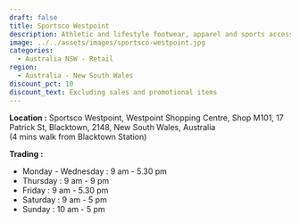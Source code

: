 ```yaml
---
draft: false
title: Sportsco Westpoint
description: Athletic and lifestyle footwear, apparel and sports accessories
image: ../../assets/images/sportsco-westpoint.jpg
categories:
  - Australia NSW - Retail
region:
  - Australia - New South Wales
discount_pct: 10
discount_text: Excluding sales and promotional items
---
```

**Location :** Sportsco Westpoint, Westpoint Shopping Centre, Shop M101, 17 Patrick St, Blacktown, 2148, New South Wales, Australia\
(4 mins walk from Blacktown Station)

**Trading :**

* Monday - Wednesday : 9 am - 5.30 pm
* Thursday : 9 am - 9 pm
* Friday : 9 am - 5.30 pm
* Saturday : 9 am - 5 pm
* Sunday : 10 am - 5 pm
